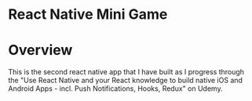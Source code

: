 # React Native Mini Game

# Overview
This is the second react native app that I have built as I progress through the "Use React Native and your React knowledge to build native iOS and Android Apps - incl. Push Notifications, Hooks, Redux" on Udemy. 


